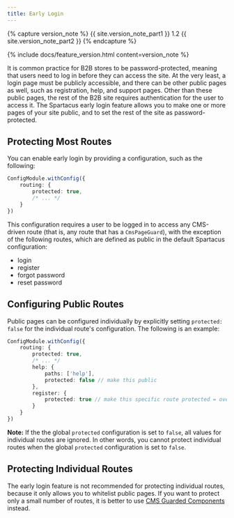 ```yaml
---
title: Early Login
---
```


{% capture version_note %}
{{ site.version_note_part1 }} 1.2 {{ site.version_note_part2 }}
{% endcapture %}

{% include docs/feature_version.html content=version_note %}

It is common practice for B2B stores to be password-protected, meaning that users need to log in before they can access the site. At the very least, a login page must be publicly accessible, and there can be other public pages as well, such as registration, help, and support pages. Other than these public pages, the rest of the B2B site requires authentication for the user to access it. The Spartacus early login feature allows you to make one or more pages of your site public, and to set the rest of the site as password-protected.

## Protecting Most Routes

You can enable early login by providing a configuration, such as the following:

```typescript
ConfigModule.withConfig({
    routing: {
        protected: true,
        /* ... */
    }
})
```

This configuration requires a user to be logged in to access any CMS-driven route (that is, any route that has a `CmsPageGuard`), with the exception of the following routes, which are defined as public in the default Spartacus configuration:

- login
- register
- forgot password
- reset password

## Configuring Public Routes

Public pages can be configured individually by explicitly setting `protected: false` for the individual route's configuration. The following is an example:

```typescript
ConfigModule.withConfig({
    routing: {
        protected: true,
        /* ... */
        help: {
            paths: ['help'],
            protected: false // make this public
        },
        register: {
            protected: true // make this specific route protected = overwrite default config `protected: false`
        }
    }
})
```

**Note:** If the the global `protected` configuration is set to `false`, all values for individual routes are ignored. In other words, you cannot protect individual routes when the global `protected` configuration is set to `false`.

## Protecting Individual Routes

The early login feature is not recommended for protecting individual routes, because it only allows you to whitelist public pages. If you want to protect only a small number of routes, it is better to use [CMS Guarded Components](https://sap.github.io/cloud-commerce-spartacus-storefront-docs/customizing-cms-components/#guarding-components) instead.
